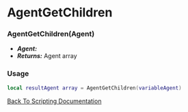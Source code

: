 # AgentGetChildren

### AgentGetChildren(Agent)
- ***Agent:*** 
- ***Returns:*** Agent array

### Usage

```Lua
local resultAgent array = AgentGetChildren(variableAgent)
```


[Back To Scripting Documentation](../README.md)
